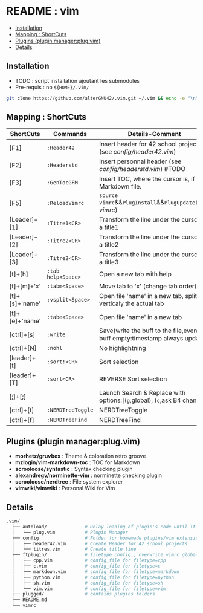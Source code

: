 # README : vim

<!-- vim-markdown-toc GFM -->

* [Installation](#installation)
* [Mapping : ShortCuts](#mapping--shortcuts)
* [Plugins (plugin manager:plug.vim)](#plugins-plugin-managerplugvim)
* [Details](#details)

<!-- vim-markdown-toc -->

## Installation
- TODO : script installation ajoutant les submodules
- Pre-requis : no `${HOME}/.vim/`
```bash
git clone https://github.com/alterGNU42/.vim.git ~/.vim && echo -e "\n" | vim -c "PlugInstall" -c "qa"
```
## Mapping : ShortCuts
| ShortCuts     |       Commands         |                               Details-Comment                               |
| ------------- | ---------------------- | --------------------------------------------------------------------------- |
| [F1]          |   `:Header42`          | Insert header for 42 school project (see *config/header42.vim*)             |
| [F2]          |   `:Headerstd`         | Insert personnal header (see *config/headerstd.vim*) #TODO                  |
| [F3]          |   `:GenTocGFM`         | Insert TOC, where the cursor is, if in a Markdown file.                     |
| [F5]          |   `:ReloadVimrc`       | `source vimrc`&&`PlugInstall`&&`PlugUpdate`(void *vimrc*)                   |
| [Leader]+[1]  |   `:Titre1<CR>`        | Transform the line under the cursor to a title1                             |
| [Leader]+[2]  |   `:Titre2<CR>`        | Transform the line under the cursor to a title2                             |
| [Leader]+[3]  |   `:Titre2<CR>`        | Transform the line under the cursor to a title3                             |
| [t]+[h]       |   `:tab help<Space>`   | Open a new tab with help                                                    |
| [t]+[m]+'x'   |   `:tabm<Space>    `   | Move tab to 'x' (change tab order)                                          |
| [t]+[s]+'name'|   `:vsplit<Space>  `   | Open file 'name' in a new tab, splitting verticaly the actual tab           |
| [t]+[e]+'name'|   `:tabe<Space>    `   | Open file 'name' in a new tab                                               |
| [ctrl]+[s]    |   `:write`             | Save(write the buff to the file,even if buff empty:timestamp always update) |
| [ctrl]+[N]    |   `:nohl`              | No highlightning                                                            |
| [leader]+[t]  |   `:sort!<CR>`         | Sort selection                                                              |
| [leader]+[T]  |   `:sort<CR>`          | REVERSE Sort selection                                                      |
| [;]+[;]       |   ` `                  | Launch Search & Replace with options:[(`g`,global), (`c`,ask B4 change)]    |
| [ctrl]+[t]    |   `:NERDTreeToggle`    | NERDTreeToggle                                                              |
| [ctrl]+[f]    |   `:NERDTreeFind`      | NERDTreeFind                                                                |

## Plugins (plugin manager:plug.vim)
- **morhetz/gruvbox**               : Theme & coloration retro groove
- **mzlogin/vim-markdown-toc**      : TOC for Markdown
- **scrooloose/syntastic**          : Syntax checking plugin
- **alexandregv/norminette-vim**    : norminette checking plugin 
- **scrooloose/nerdtree**           : File system explorer
- **vimwiki/vimwiki**               : Personal Wiki for Vim

## Details
```bash
.vim/
  ├── autoload/              # Delay loading of plugin's code until it's actually needed
  │   └── plug.vim           # Plugin Manager
  ├── config                 # Folder for homemade plugins/vim extensions (vimrc line 25)
  │   ├── header42.vim       # Create Header for 42 school projects
  │   └── titres.vim         # Create title line
  ├── ftplugin/              # filetype config., overwrite vimrc global config.
  │   ├── cpp.vim            # config_file for filetype=cpp
  │   ├── c.vim              # config_file for filetype=c
  │   ├── markdown.vim       # config_file for filetype=markdown
  │   ├── python.vim         # config_file for filetype=python
  │   ├── sh.vim             # config_file for filetype=sh
  │   └── vim.vim            # config_file for filetype=vim
  ├── plugged/               # contains plugins folders
  ├── README.md             
  └── vimrc
```

